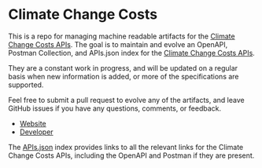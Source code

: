 # Climate Change CostsThis is a repo for managing machine readable artifacts for the [Climate Change Costs APIs](http://www.climatechangecosts.com/). The goal is to maintain and evolve an OpenAPI, Postman Collection, and APIs.json index for the [Climate Change Costs APIs](http://www.climatechangecosts.com/).They are a constant work in progress, and will be updated on a regular basis when new information is added, or more of the specifications are supported.Feel free to submit a pull request to evolve any of the artifacts, and leave GitHub issues if you have any questions, comments, or feedback.- [Website](http://www.climatechangecosts.com/)- [Developer](http://www.climatechangecosts.com/)The [APIs.json](https://github.com/api-evangelist/climate-change-costs/blob/master/apis.json) index provides links to all the relevant links for the Climate Change Costs APIs, including the OpenAPI and Postman if they are present.